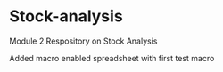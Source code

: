 # Stock-analysis
Module 2 Respository on Stock Analysis

Added macro enabled spreadsheet with first test macro
